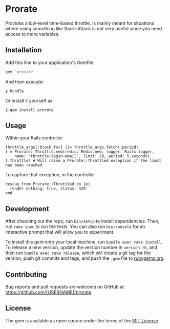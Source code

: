 # Prorate

Provides a low-level time-based throttle. Is mainly meant for situations where using something like Rack::Attack is not very
useful since you need access to more variables.

## Installation

Add this line to your application's Gemfile:

```ruby
gem 'prorate'
```

And then execute:

    $ bundle

Or install it yourself as:

    $ gem install prorate

## Usage

Within your Rails controller:

    throttle_args[:block_for] ||= throttle_args.fetch(:period)
    t = Prorate::Throttle.new(redis: Redis.new, logger: Rails.logger,
        name: "throttle-login-email", limit: 20, period: 5.seconds)
    t.throttle! # Will raise a Prorate::Throttled exception if the limit has been reached

To capture that exception, in the controller

    rescue_from Prorate::Throttled do |e|
      render nothing: true, status: 429
    end

## Development

After checking out the repo, run `bin/setup` to install dependencies. Then, run `rake spec` to run the tests. You can also run `bin/console` for an interactive prompt that will allow you to experiment.

To install this gem onto your local machine, run `bundle exec rake install`. To release a new version, update the version number in `version.rb`, and then run `bundle exec rake release`, which will create a git tag for the version, push git commits and tags, and push the `.gem` file to [rubygems.org](https://rubygems.org).

## Contributing

Bug reports and pull requests are welcome on GitHub at https://github.com/[USERNAME]/prorate.


## License

The gem is available as open source under the terms of the [MIT License](http://opensource.org/licenses/MIT).

